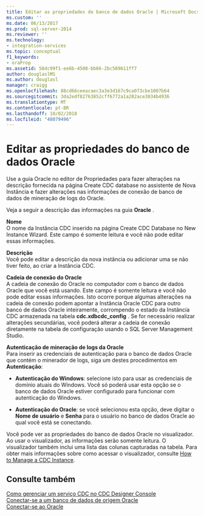 ```yaml
---
title: Editar as propriedades do banco de dados Oracle | Microsoft Docs
ms.custom: ''
ms.date: 06/13/2017
ms.prod: sql-server-2014
ms.reviewer: ''
ms.technology:
- integration-services
ms.topic: conceptual
f1_keywords:
- oraProp
ms.assetid: 58dc99f1-ee6b-4508-bb66-2bc589611ff7
author: douglaslMS
ms.author: douglasl
manager: craigg
ms.openlocfilehash: 88cd66ceeacaec3a3e3d167c9ca073cbe1007b64
ms.sourcegitcommit: 3da2edf82763852cff6772a1a282ace3034b4936
ms.translationtype: MT
ms.contentlocale: pt-BR
ms.lasthandoff: 10/02/2018
ms.locfileid: "48079496"
---
```

# <a name="edit-the-oracle-database-properties"></a>Editar as propriedades do banco de dados Oracle
  Use a guia Oracle no editor de Propriedades para fazer alterações na descrição fornecida na página Create CDC database no assistente de Nova Instância e fazer alterações nas informações de conexão de banco de dados de mineração de logs do Oracle.  
  
 Veja a seguir a descrição das informações na guia **Oracle** .  
  
 **Nome**  
 O nome da Instância CDC inserido na página Create CDC Database no New Instance Wizard. Este campo é somente leitura e você não pode editar essas informações.  
  
 **Descrição**  
 Você pode editar a descrição da nova instância ou adicionar uma se não tiver feito, ao criar a Instância CDC.  
  
 **Cadeia de conexão do Oracle**  
 A cadeia de conexão do Oracle no computador com o banco de dados Oracle que você está usando. Este campo é somente leitura e você não pode editar essas informações. Isto ocorre porque algumas alterações na cadeia de conexão podem apontar a Instância Oracle CDC para outro banco de dados Oracle inteiramente, corrompendo o estado da Instância CDC armazenada na tabela **cdc.xdbcdc_config** . Se for necessário realizar alterações secundárias, você poderá alterar a cadeia de conexão diretamente na tabela de configuração usando o SQL Server Management Studio.  
  
 **Autenticação de mineração de logs da Oracle**  
 Para inserir as credenciais de autenticação para o banco de dados Oracle que contém o minerador de logs, siga um destes procedimentos em **Autenticação**:  
  
-   **Autenticação do Windows**: selecione isto para usar as credenciais de domínio atuais do Windows. Você só poderá usar esta opção se o banco de dados Oracle estiver configurado para funcionar com autenticação do Windows.  
  
-   **Autenticação do Oracle**: se você selecionou esta opção, deve digitar o **Nome de usuário** e **Senha** para o usuário no banco de dados Oracle ao qual você está se conectando.  
  
 Você pode ver as propriedades do banco de dados Oracle no visualizador. Ao usar o visualizador, as informações serão somente leitura. O visualizador também inclui uma lista das colunas capturadas na tabela. Para obter mais informações sobre como acessar o visualizador, consulte [How to Manage a CDC Instance](manage-a-cdc-instance.md).  
  
## <a name="see-also"></a>Consulte também  
 [Como gerenciar um serviço CDC no CDC Designer Console](how-to-manage-a-cdc-service-from-the-cdc-designer-console.md)   
 [Conectar-se a um banco de dados de origem Oracle](connect-to-an-oracle-source-database.md)   
 [Conectar-se ao Oracle](connect-to-oracle.md)  
  
  
